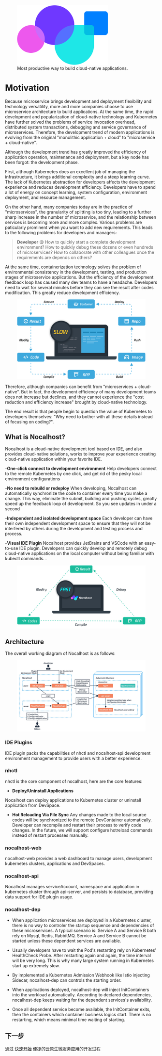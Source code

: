 <figure>
  <img src="../../assets/images/logo.png" width="300" />
  <figcaption>Most productive way to build cloud-native applications.</figcaption>
</figure>

# Motivation

Because microservice brings development and deployment flexibility and technology versatility, more and more companies choose to use microservice architecture to build applications. At the same time, the rapid development and popularization of cloud-native technology and Kubernetes have further solved the problems of service invocation overhead, distributed system transactions, debugging and service governance of microservices. Therefore, the development trend of modern applications is evolving from the original "monolithic application + cloud" to "microservice + cloud-native".

Although the development trend has greatly improved the efficiency of application operation, maintenance and deployment, but a key node has been forgot: the development phase.

First, although Kubernetes does an excellent job of managing the infrastructure, it brings additional complexity and a steep learning curve. The lack of Kubernetes abstraction for developers affects the development experience and reduces development efficiency. Developers have to spend a lot of energy on concept learning, system configuration, environment deployment, and resource management.

On the other hand, many companies today are in the practice of "microservices", the granularity of splitting is too tiny, leading to a further sharp increase in the number of microservice, and the relationship between services is becoming more and more complex. Various problems are paticularly prominent when you want to add new requirements. This leads to the following problems for developers and managers:

> **Developer** :tired_face: How to quickly start a complete development environment? How to quickly debug these dozens or even hundreds of microservices? How to collaborate with other colleagues once the requirements are depends on others?

At the same time, containerization technology solves the problem of environmental consistency in the development, testing, and production stages of microservice applications. But the efficiency of the development feedback loop has caused many dev teams to have a headache. Developers need to wait for several minutes before they can see the result after codes modification. This greatly reduce development efficiency. 

<figure>
    <img src="../../assets/images/intro/dev-circle-eng.png" width="500"/>
</figure>

Therefore, although companies can benefit from "microservices + cloud-native". But in fact, the development efficiency of many development teams does not increase but declines, and they cannot experience the "cost reduction and efficiency increase" brought by cloud-native technology.

The end result is that people begin to question the value of Kubernetes to developers themselves: "Why need to bother with all these details instead of focusing on coding?".

## What is Nocalhost?

Nocalhost is a cloud-native development tool based on IDE, and also provides cloud-native solutions,  works to improve your experience creating cloud-native application within your favorite IDE.

-**One-click connect to development environment** Help developers connect to the remote Kubernetes by one click, and get rid of the pesky local environment configurations

-**No need to rebuild or redeploy** When developing, Nocalhost can automatically synchronize the code to container every time you make a change. This way, eliminate the submit, building and pushing cycles, greatly speed up the feedback loop of development. So you see updates in under a second

-**Independent and isolated development space** Each developer can have their own independent development space to ensure that they will not be interfered by others during the development and testing process and process.

-**Visual IDE Plugin** Nocalhost provides JetBrains and VSCode with an easy-to-use IDE plugin. Developers can quickly develop and remotely debug cloud-native applications on the local computer without being familiar with kubectl commands. .

<figure>
    <img src="../../assets/images/intro/nh-dev-circle-eng.png" />
</figure>

## Architecture

The overall working diagram of Nocalhost is as follows:

<figure>
    <img src="../../assets/images/intro/nh-architecture.jpeg" />
</figure>

### IDE Plugins

IDE plugin packs the capabilities of nhctl and nocalhost-api development environment management to provide users with a better experience.

### nhctl

nhctl is the core component of nocalhost, here are the core features:

* **Deploy/Uninstall Applications**

Nocalhost can deploy applications to Kubernetes cluster or uninstall application from DevSpace.

* **Hot Reloading Via File Sync**
Any changes made to the local source codes will be synchronized to the remote DevContainer automatically. Developer can recompile and restart their process to verify code changes. In the future, we will support configure hotreload commands instead of restart processes manually. 

### nocalhost-web

nocalhost-web provides a web dashboard to manage users, development kubernetes clusters, applications and DevSpaces.

### nocalhost-api

Nocalhost manages serviceAccount, namespace and application in kubernetes cluster through api-server, and persists to database, providing data support for IDE plugin usage.

### nocalhost-dep

* When application microservices are deployed in a Kubernetes cluster, there is no way to controler the startup sequence and dependencies of these microservices. A typical scenario is: Service A and Service B both rely on Mysql, Redis, RabbitMQ. Service A and Service B cannot be started unless these dependent services are available. 

* Usually developers have to wait the Pod's restarting rely on Kubernetes' HealthCheck Probe. After restarting again and again, the time interval will be very long. This is why many large system running in Kubernetes start up extremely slow.

* By implemented a Kubernetes Admission Webhook like Istio injecting Sidecar, nocalhost-dep can controls the starting order. 

* When applications deployed, nocalhost-dep will inject InitContainers into the workload automatically. According to declared dependencies, nocalhost-dep keeps waiting for the dependent services's availability. 

* Once all dependent service become available, the InitContainer exits, then the containers which container business logics start. There is no restarting, which means minimal time waiting of starting.

## 下一步

通过 [快速开始](getting-started.md) 便捷的云原生微服务应用的开发过程


